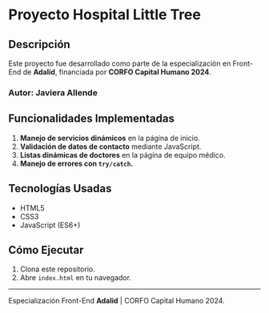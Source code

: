 # Proyecto Hospital Little Tree

## Descripción
Este proyecto fue desarrollado como parte de la especialización en Front-End de **Adalid**, financiada por **CORFO Capital Humano 2024**. 

### Autor: Javiera Allende

## Funcionalidades Implementadas
1. **Manejo de servicios dinámicos** en la página de inicio.
2. **Validación de datos de contacto** mediante JavaScript.
3. **Listas dinámicas de doctores** en la página de equipo médico.
4. **Manejo de errores con `try/catch`.**

## Tecnologías Usadas
- HTML5
- CSS3
- JavaScript (ES6+)

## Cómo Ejecutar
1. Clona este repositorio.
2. Abre `index.html` en tu navegador.

---
Especialización Front-End **Adalid** | CORFO Capital Humano 2024.
